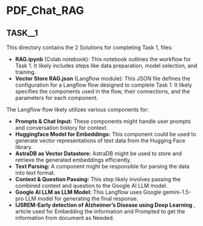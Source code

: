 # PDF_Chat_RAG
## TASK__1

This directory contains the 2 Solutions for completing Task 1, files:

* **RAG.ipynb** (Colab notebook): This notebook outlines the workflow for Task 1. It likely includes steps like data preparation, model selection, and training.
* **Vector Store RAG.json** (Langflow module): This JSON file defines the configuration for a Langflow flow designed to complete Task 1. It likely specifies the components used in the flow, their connections, and the parameters for each component. 

The Langflow flow likely utilizes various components for:

  * **Prompts & Chat Input:** These components might handle user prompts and conversation history for context.
  * **Huggingface Model for Embeddings:** This component could be used to generate vector representations of text data from the Hugging Face library.
  * **AstraDB as Vector Datastore:** AstraDB might be used to store and retrieve the generated embeddings efficiently.
  * **Text Parsing:** A component might be responsible for parsing the data into text format.
  * **Context & Question Passing:** This step likely involves passing the combined context and question to the Google AI LLM model.
  * **Google AI LLM as LLM Model:** This Langflow uses Google gemini-1.5-pro LLM model for generating the final response.
  * **IJSREM-Early detection of Alzheimer’s Disease using Deep Learning** , article used for Embedding the information and Prompted to get the information from document as Needed.
